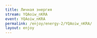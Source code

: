 ```yaml
---
title: Личная энергия
stream: YQAoiw_nKRA
event: YQAoiw_nKRA
permalink: /enjoy/energy-2/YQAoiw_nKRA/
layout: enjoy
---
```

